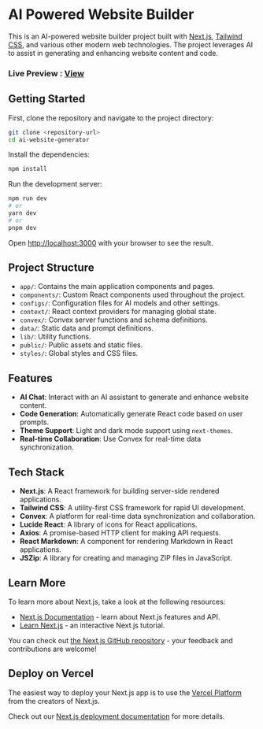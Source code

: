 # AI Powered Website Builder

This is an AI-powered website builder project built with [Next.js](https://nextjs.org), [Tailwind CSS](https://tailwindcss.com), and various other modern web technologies. The project leverages AI to assist in generating and enhancing website content and code.

### Live Preview : [View](https://ai-website-builder-mu.vercel.app/)

## Getting Started

First, clone the repository and navigate to the project directory:

```bash
git clone <repository-url>
cd ai-website-generator
```

Install the dependencies:

```bash
npm install
```

Run the development server:

```bash
npm run dev
# or
yarn dev
# or
pnpm dev
```

Open [http://localhost:3000](http://localhost:3000) with your browser to see the result.

## Project Structure

- `app/`: Contains the main application components and pages.
- `components/`: Custom React components used throughout the project.
- `configs/`: Configuration files for AI models and other settings.
- `context/`: React context providers for managing global state.
- `convex/`: Convex server functions and schema definitions.
- `data/`: Static data and prompt definitions.
- `lib/`: Utility functions.
- `public/`: Public assets and static files.
- `styles/`: Global styles and CSS files.

## Features

- **AI Chat**: Interact with an AI assistant to generate and enhance website content.
- **Code Generation**: Automatically generate React code based on user prompts.
- **Theme Support**: Light and dark mode support using `next-themes`.
- **Real-time Collaboration**: Use Convex for real-time data synchronization.

## Tech Stack

- **Next.js**: A React framework for building server-side rendered applications.
- **Tailwind CSS**: A utility-first CSS framework for rapid UI development.
- **Convex**: A platform for real-time data synchronization and collaboration.
- **Lucide React**: A library of icons for React applications.
- **Axios**: A promise-based HTTP client for making API requests.
- **React Markdown**: A component for rendering Markdown in React applications.
- **JSZip**: A library for creating and managing ZIP files in JavaScript.

## Learn More

To learn more about Next.js, take a look at the following resources:

- [Next.js Documentation](https://nextjs.org/docs) - learn about Next.js features and API.
- [Learn Next.js](https://nextjs.org/learn) - an interactive Next.js tutorial.

You can check out [the Next.js GitHub repository](https://github.com/vercel/next.js) - your feedback and contributions are welcome!

## Deploy on Vercel

The easiest way to deploy your Next.js app is to use the [Vercel Platform](https://vercel.com/new?utm_medium=default-template&filter=next.js&utm_source=create-next-app&utm_campaign=create-next-app-readme) from the creators of Next.js.

Check out our [Next.js deployment documentation](https://nextjs.org/docs/app/building-your-application/deploying) for more details.
